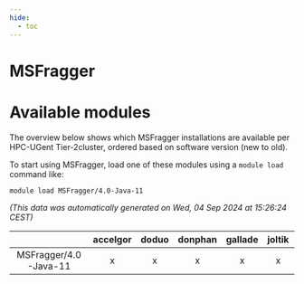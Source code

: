 ```yaml
---
hide:
  - toc
---
```


MSFragger
=========

# Available modules


The overview below shows which MSFragger installations are available per HPC-UGent Tier-2cluster, ordered based on software version (new to old).

To start using MSFragger, load one of these modules using a `module load` command like:

```shell
module load MSFragger/4.0-Java-11
```

*(This data was automatically generated on Wed, 04 Sep 2024 at 15:26:24 CEST)*  

| |accelgor|doduo|donphan|gallade|joltik|shinx|skitty|
| :---: | :---: | :---: | :---: | :---: | :---: | :---: | :---: |
|MSFragger/4.0-Java-11|x|x|x|x|x|-|x|
